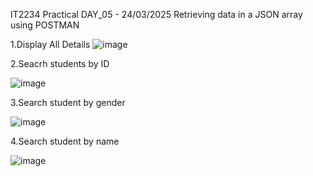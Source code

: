 IT2234 Practical DAY_05 - 24/03/2025 Retrieving data in a JSON array using POSTMAN

1.Display All Details
![image](https://github.com/user-attachments/assets/41f4af77-7998-43dc-96cb-34f56e4803ea)


2.Seacrh students by ID

![image](https://github.com/user-attachments/assets/0a10f036-b34c-4def-9a3f-9f0f65a3a56a)



3.Search student by gender

![image](https://github.com/user-attachments/assets/5da8d2e3-c584-443d-b72a-ad74c22d61f7)




4.Search student by name

![image](https://github.com/user-attachments/assets/1842f561-ff74-49af-b82d-9dc67957b2ba)




